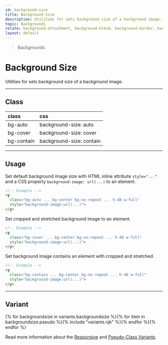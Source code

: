 ```yaml
---
id: background-size
title: Background Size
description: Utilities for sets background size of a background image.
topic: Backgrounds
relate: background-attachment, background-blend, background-border, background-color, background-gradient, background-opacity, background-position, background-repeat
layout: default
---
```


> Backgrounds

# Background Size

Utilities for sets background size of a background image.

---

## Class

| <span class="px-3 py-1 text-white (dark)text-charcoal-100 bg-gray-700 (dark)bg-gray-600 rounded-full">class</span> | <span class="px-3 py-1 text-white (dark)text-charcoal-100 bg-gray-700 (dark)bg-gray-600 rounded-full">css</span> |
|:--|:--|
| bg-auto | background-size: auto |
| bg-cover | background-size: cover |
| bg-contain | background-size: contain |

---

## Usage

Set default background image size with HTML inline attribute `style="..."` and a CSS property `background-image: url(...)` to an element.

<y class="my-2 mx-auto w-64 bg-red-200">
  <y
    class="h-48 w-full bg-auto bg-center bg-no-repeat"
    style="background-image:url(https://picsum.photos/400?=1)">
  </y>
</y>

```html
<!-- Example -->
<y
  class="bg-auto ... bg-center bg-no-repeat ... h-48 w-full"
  style="background-image:url(...)">
</y>
```

Set cropped and stretched background image to an element.

<y class="my-2 mx-auto w-64 bg-red-200">
  <y
    class="h-48 w-full bg-cover bg-center bg-no-repeat"
    style="background-image:url(https://picsum.photos/400?=1)">
  </y>
</y>

```html
<!-- Example -->
<y
  class="bg-cover ... bg-center bg-no-repeat ... h-48 w-full"
  style="background-image:url(...)">
</y>
```

Set background image contains an element with cropped and stretched.

<y class="my-2 mx-auto w-64 bg-red-200">
  <y
    class="h-48 w-full bg-contain bg-center bg-no-repeat"
    style="background-image:url(https://picsum.photos/400?=1)">
  </y>
</y>

```html
<!-- Example -->
<y
  class="bg-contain ... bg-center bg-no-repeat ... h-48 w-full"
  style="background-image:url(...)">
</y>
```

---

## Variant

<y class="flex flex-gap-2 flex-wrap justify-start items-center">{% for backgroundsize in variants.backgroundsize %}{% for item in backgroundsize.pseudo %}{% include "variants.njk" %}{% endfor %}{% endfor %}</y>

Read more information about the [Responsive](/responsive) and [Pseudo-Class Variants](/pseudo-class-variants/).

